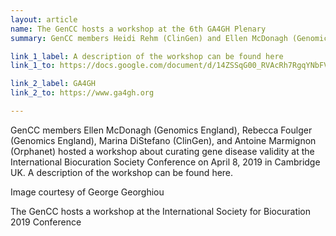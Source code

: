 ```yaml
---
layout: article
name: The GenCC hosts a workshop at the 6th GA4GH Plenary
summary: GenCC members Heidi Rehm (ClinGen) and Ellen McDonagh (Genomics England) hosted a workshop about curating gene disease validity at the 6th Plenary for the Global Alliance For Genomic Health (GA4GH) on October 3, 2018 in Basel, Switzerland.

link_1_label: A description of the workshop can be found here
link_1_to: https://docs.google.com/document/d/14ZSSqG00_RVAcRh7RgqYNbFVTGjL2XsoBrIBN27KQXc/edit?ts=5b8cf40b#heading=h.zianqeb2pvnh

link_2_label: GA4GH
link_2_to: https://www.ga4gh.org

---
```

GenCC members Ellen McDonagh (Genomics England), Rebecca Foulger (Genomics England), Marina DiStefano (ClinGen), and Antoine Marmignon (Orphanet) hosted a workshop about curating gene disease validity at the International Biocuration Society Conference on April 8, 2019 in Cambridge UK. A description of the workshop can be found here.

Image courtesy of George Georghiou

The GenCC hosts a workshop at the International Society for Biocuration 2019 Conference